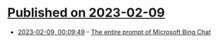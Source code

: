 # [Published on 2023-02-09](index.md)

* [2023-02-09, 00:09:49](https://news.ycombinator.com/item?id=34717702) - [The entire prompt of Microsoft Bing Chat](https://twitter.com/kliu128/status/1623472922374574080)
